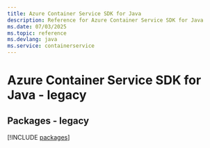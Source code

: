 ```yaml
---
title: Azure Container Service SDK for Java
description: Reference for Azure Container Service SDK for Java
ms.date: 07/03/2025
ms.topic: reference
ms.devlang: java
ms.service: containerservice
---
```

# Azure Container Service SDK for Java - legacy
## Packages - legacy
[!INCLUDE [packages](container-service-index.md)]